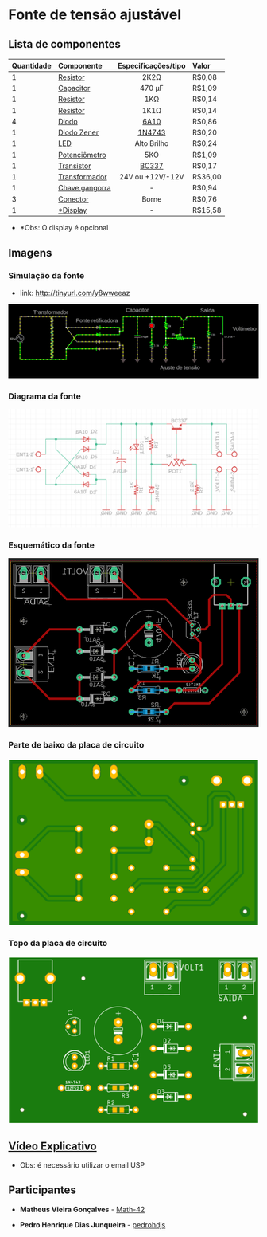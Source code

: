   
# Fonte de tensão ajustável



  
##  Lista de componentes

|Quantidade| Componente        | Especificações/tipo | Valor |
| :---     | :---              |     :---:           | :---  |
|    1     | [Resistor](https://www.baudaeletronica.com.br/resistor-2k2-5-1-4w.html) 		   | 2K2Ω                |   R$0,08    |
|    1     | [Capacitor](https://www.baudaeletronica.com.br/capacitor-eletrolitico-470uf-35v.html)		   | 470 µF              |  R$1,09     |
|    1     | [Resistor](https://www.baudaeletronica.com.br/resistor-1k-5-1-4w.html)		   | 1KΩ                  |     R$0,14  |  
|    1     | [Resistor](https://www.baudaeletronica.com.br/resistor-1k1-1-2w.html)		   | 1K1Ω                  |     R$0,14  | 
|    4     | [Diodo](https://www.baudaeletronica.com.br/diodo-6a10.html)			   | [6A10](https://storage.googleapis.com/baudaeletronicadatasheet/6A10.pdf)			 |     R$0,86   |
|    1     | [Diodo Zener](https://www.baudaeletronica.com.br/diodo-zener-1n4743-13v-1w.html)	   | [1N4743](https://www.baudaeletronica.com.br/diodo-zener-1n4743-13v-1w.html)		     |   R$0,20    |
|    1     | [LED](https://www.baudaeletronica.com.br/led-de-alto-brilho-vermelho.html)			   | Alto Brilho         |  R$0,24     |
|    1     | [Potenciômetro](https://www.baudaeletronica.com.br/potenciometro-linear-de-5k-5000.html)   | 5KO              |     R$1,09   | 
|    1     | [Transistor](https://www.baudaeletronica.com.br/transistor-npn-bc337.html)       | [BC337](https://storage.googleapis.com/baudaeletronicadatasheet/BC337.PDF)             |    R$0,17   |
|    1     | [Transformador](https://www.baudaeletronica.com.br/transformador-trafo-1a-24v.html)   | 24V ou +12V/-12V    |   R$36,00    | 
| 1 | [Chave gangorra](https://www.baudaeletronica.com.br/mini-chave-gangorra-kcd11-101-2-terminais-verde.html)| - | R$0,94
| 3 | [Conector](https://www.baudaeletronica.com.br/borne-2-polos-kf-301-2t.html)| Borne | R$0,76
| 1 | [*Display](https://br.banggood.com/Geekcreit-Mini-Digital-Voltmeter-Ammeter-DC-100V-10A-Voltmeter-Current-Meter-Tester-BlueRed-Dual-LED-Display-p-1416489.html?gpla=1&gmcCountry=BR&currency=BRL&createTmp=1&utm_source=googleshopping&utm_medium=cpc_bgs&utm_content=lijing&utm_campaign=ssc-brg-all-1014-newcustom-re0327&ad_id=389344072730&gclid=Cj0KCQjwz4z3BRCgARIsAES_OVd-WYtEYyOGJNCb5vra89DurCnhwjkIOx-fQ4ghT_pFcfvKb8wn5VMaAvMDEALw_wcB&cur_warehouse=CN)| - | R$15,58

* *Obs: O display é opcional

## Imagens

### Simulação da fonte
* link: http://tinyurl.com/y8wweeaz

<img src="imagens/simulacao.gif">
 
### Diagrama da fonte

<img src="imagens/diagrama.png">

### Esquemático da fonte

<img src="imagens/esquematico.png">

### Parte de baixo da placa de circuito

<img src="imagens/top.png">

### Topo da placa de circuito 

<img src="imagens/botton.png">

## [Vídeo Explicativo](https://drive.google.com/file/d/1CGXLuCrlw3WC9BB_H5wJQ_QCIwQmN5zV/view)
* Obs: é necessário utilizar o email USP

## Participantes

* **Matheus Vieira Gonçalves** - [Math-42](https://github.com/Math-42)

* **Pedro Henrique Dias Junqueira**  - [pedrohdjs](https://github.com/pedrohdjs)

